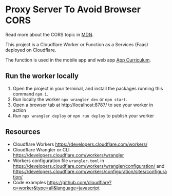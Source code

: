 # Proxy Server To Avoid Browser CORS

Read more about the CORS topic in [MDN](https://developer.mozilla.org/en-US/docs/Web/HTTP/CORS).

This project is a Cloudflare Worker or Function as a Services (Faas) deployed on Cloudflare.

The function is used in the mobile app and web app [App Curriculum](https://github.com/guillempuche/app_curriculum).

## Run the worker locally

1. Open the project in your terminal, and install the packages running this command `npm i`.
2. Run locally the worker `npx wrangler dev` or `npm start`.
3. Open a browser tab at http://localhost:8787/ to see your worker in action
4. Run `npx wrangler deploy` or `npm run deploy` to publish your worker

## Resources

- Cloudflare Workers https://developers.cloudflare.com/workers/
- Cloudflare Wrangler or CLI https://developers.cloudflare.com/workers/wrangler
- Workers configuration file `wrangler.toml` in https://developers.cloudflare.com/workers/wrangler/configuration/ and https://developers.cloudflare.com/workers/configuration/sites/configuration/
- Code examples https://github.com/cloudflare?q=worker&type=all&language=javascript
